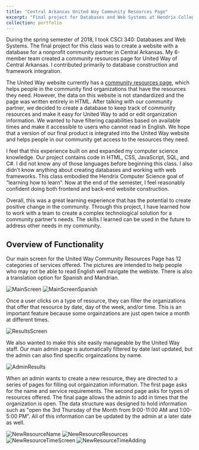 ```yaml
---
title: "Central Arkansas United Way Community Resources Page"
excerpt: "Final project for Databases and Web Systems at Hendrix College (CSCI 340)<br/><img src='/images/CommunityResourcesScreenshots/screencapture-localhost-53661-2018-07-08-21_23_58.png'>"
collection: portfolio
---
```


During the spring semester of 2018, I took CSCI 340: Databases and Web
Systems. The final project for this class was to create a website with a database for a
nonprofit community partner in Central Arkansas. My 6-member team created a community
resources page for United Way of Central Arkansas. I contributed primarily to database construction and framework integration.

The United Way website currently has a [community resources page](https://www.uwcark.org/help), which helps
people in the community find organizations that have the resources they need.
However, the data on this website is not standardized and the page was written entirely
in HTML. After talking with our community partner, we decided to create a database to
keep track of community resources and make it easy for United Way to add or edit
organization information. We wanted to have filtering capabilities based on available
times and make it accessible to users who cannot read in English. We hope that a
version of our final product is integrated into the United Way website and helps people
in our community get access to the resources they need.

I feel that this experience built on and expanded my computer science
knowledge. Our project contains code in HTML, CSS, JavaScript, SQL, and C#. I did
not know any of those languages before beginning this class. I also didn’t know
anything about creating databases and working with web frameworks. 
This class embodied the Hendrix Computer Science goal of “learning how to
learn”. Now at the end of the semester, I feel reasonably confident doing both frontend
and back-end website construction.

Overall, this was a great learning experience that has the potential to create
positive change in the community. Through this project, I have learned how to work with
a team to create a complex technological solution for a community partner’s needs. The
skills I learned can be used in the future to address other needs in my community. 


## Overview of Functionality

Our main screen for the United Way Community Resources Page has 12 categories of services offered. The pictures are intended to help people who may not be able to read English well navigate the webiste. There is also a translation option for Spanish and Mandrian. 

![MainScreen](/images/CommunityResourcesScreenshots/screencapture-localhost-53661-2018-07-08-21_23_58.png)
![MainScreenSpanish](/images/CommunityResourcesScreenshots/screencapture-localhost-53661-2018-07-08-21_31_38.png)

Once a user clicks on a type of resource, they can filter the organizations that offer that resource by date, day of the week, and/or time. This is an important feature because some orgainzations are just open twice a month at different times. 

![ResultsScreen](/images/CommunityResourcesScreenshots/screencapture-localhost-53661-Home-InitialResults-2-2018-07-08-21_25_48.png)

We also wanted to make this site easily manageable by the United Way staff. Our main admin page is automatically filtered by date last updated, but the admin can also find specific orgainzations by name.

![AdminResults](/images/CommunityResourcesScreenshots/screencapture-localhost-53661-Organizations-2018-07-08-21_26_50.png)

When an admin wants to create a new resource, they are directed to a series of pages for filling out orgainzation information. The first page asks for the name and service requirements. The second page asks for types of resources offered. The final page allows the admin to add in times that the organization is open. The data structure was designed to hold information such as "open the 3rd Thursday of the Month from 9:00-11:00 AM and 1:00-5:00 PM". All of this information can be updated by the admin at a later date as well. 

![NewResourceName](/images/CommunityResourcesScreenshots/screencapture-localhost-53661-Organizations-Create-2018-07-08-21_27_42.png)
![NewResourceResources](/images/CommunityResourcesScreenshots/screencapture-localhost-53661-Resources-Create-116-2018-07-08-21_29_09.png)
![NewResourceTimeScreen](/images/CommunityResourcesScreenshots/screencapture-localhost-53661-Times-AddTimes-116-2018-07-08-21_30_40.png)
![NewResourceTimeAdding](/images/CommunityResourcesScreenshots/screencapture-localhost-53661-Times-Create-116-2018-07-08-21_31_16.png)
